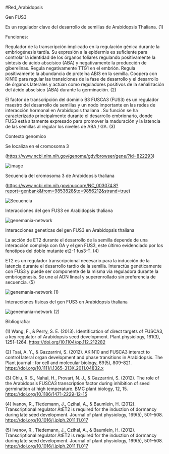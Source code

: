 #Red_Arabidopsis

Gen FUS3

Es un regulador clave del desarrollo de semillas de Arabidopsis Thaliana. (1)

Funciones:

Regulador de la transcripción implicado en la regulación génica durante la embriogénesis tardía. Su expresión a la epidermis es suficiente para controlar la identidad de los órganos foliares regulando positivamente la síntesis de ácido abscísico (ABA) y negativamente la producción de giberelinas. Regula negativamente TTG1 en el embrión. Regula positivamente la abundancia de proteína ABI3 en la semilla. Coopera con KIN10 para regular las transiciones de la fase de desarrollo y el desarrollo de órganos laterales y actúan como reguladores positivos de la señalización del ácido abscísico (ABA) durante la germinación. (2)

El factor de transcripción del dominio B3 FUSCA3 (FUS3) es un regulador maestro del desarrollo de semillas y un nodo importante en las redes de interacción hormonal en Arabidopsis thaliana . Su función se ha caracterizado principalmente durante el desarrollo embrionario, donde FUS3 está altamente expresado para promover la maduración y la latencia de las semillas al regular los niveles de ABA / GA. (3)

Contexto genomico

Se localiza en el cromosoma 3 

(https://www.ncbi.nlm.nih.gov/genome/gdv/browser/gene/?id=822293)

![image](https://user-images.githubusercontent.com/85301799/124206681-6d1edf00-daa9-11eb-8bf7-d1dbd3ac0b65.png)

Secuencia del cromosoma 3 de Arabidopsis thaliana 

(https://www.ncbi.nlm.nih.gov/nuccore/NC_003074.8?report=genbank&from=9853828&to=9856212&strand=true)

![Secuencia](https://user-images.githubusercontent.com/85301799/124209787-ce49b100-daaf-11eb-85fd-e1bc5bdd4933.png)


Interacciones del gen FUS3 en Arabidopsis thaliana

![genemania-network](https://user-images.githubusercontent.com/85301799/124205635-3cd64100-daa7-11eb-8c22-96f0975be214.jpg)

Interacciones geneticas del gen FUS3 en Arabidopsis thaliana

La acción de ET2 durante el desarrollo de la semilla depende de una interacción compleja con GA y el gen FUS3, este último evidenciado por los fenotipos del doble mutante et2-1 fus3-T. (4)

ET2 es un regulador transcripcional necesario para la inducción de la latencia durante el desarrollo tardío de la semilla. Interactúa genéticamente con FUS3 y puede ser componente de la misma vía reguladora durante la embriogénesis. Se une al ADN lineal y superenrollado sin preferencia de secuencia. (5)

![genemania-network (1)](https://user-images.githubusercontent.com/85301799/124209068-7cecf200-daae-11eb-8851-4b16a2405ff3.jpg)

Interacciones fisicas del gen FUS3 en Arabidopsis thaliana

![genemania-network (2)](https://user-images.githubusercontent.com/85301799/124210887-d86caf00-dab1-11eb-8403-7502070da2d4.jpg)



Bibliografía:

(1) Wang, F., & Perry, S. E. (2013). Identification of direct targets of FUSCA3, a key regulator of Arabidopsis seed development. Plant physiology, 161(3), 1251–1264. https://doi.org/10.1104/pp.112.212282

(2) Tsai, A. Y., & Gazzarrini, S. (2012). AKIN10 and FUSCA3 interact to control lateral organ development and phase transitions in Arabidopsis. The Plant journal : for cell and molecular biology, 69(5), 809–821. https://doi.org/10.1111/j.1365-313X.2011.04832.x

(3) Chiu, R. S., Nahal, H., Provart, N. J., & Gazzarrini, S. (2012). The role of the Arabidopsis FUSCA3 transcription factor during inhibition of seed germination at high temperature. BMC plant biology, 12, 15. https://doi.org/10.1186/1471-2229-12-15

(4) Ivanov, R., Tiedemann, J., Czihal, A., & Baumlein, H. (2012). Transcriptional regulator AtET2 is required for the induction of dormancy during late seed development. Journal of plant physiology, 169(5), 501–508. https://doi.org/10.1016/j.jplph.2011.11.017

(5) Ivanov, R., Tiedemann, J., Czihal, A., & Baumlein, H. (2012). Transcriptional regulator AtET2 is required for the induction of dormancy during late seed development. Journal of plant physiology, 169(5), 501–508. https://doi.org/10.1016/j.jplph.2011.11.017
